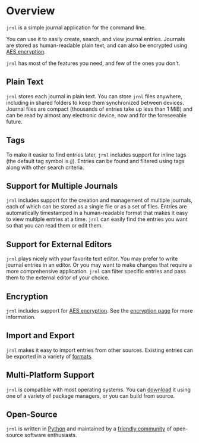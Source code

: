 # Overview

`jrnl` is a simple journal application for the command line.

You can use it to easily create, search, and view journal entries. Journals are
stored as human-readable plain text, and can also be encrypted using [AES
encryption](http://en.wikipedia.org/wiki/Advanced_Encryption_Standard).

`jrnl` has most of the features you need, and few of the ones you don't.

## Plain Text

`jrnl` stores each journal in plain text. You can store `jrnl` files anywhere,
including in shared folders to keep them synchronized between devices. Journal
files are compact (thousands of entries take up less than 1 MiB) and can be read
by almost any electronic device, now and for the foreseeable future.

## Tags

To make it easier to find entries later, `jrnl` includes support for inline tags
(the default tag symbol is `@`). Entries can be found and filtered using tags
along with other search criteria.

## Support for Multiple Journals
  
`jrnl` includes support for the creation and management of multiple journals,
each of which can be stored as a single file or as a set of files. Entries are
automatically timestamped in a human-readable format that makes it easy to view
multiple entries at a time. `jrnl` can easily find the entries you want so that
you can read them or edit them.

## Support for External Editors

`jrnl` plays nicely with your favorite text editor. You may prefer to write
journal entries in an editor. Or you may want to make changes that require a
more comprehensive application. `jrnl` can filter specific entries and pass them
to the external editor of your choice.

## Encryption
  
`jrnl` includes support for [AES
encryption](http://en.wikipedia.org/wiki/Advanced_Encryption_Standard). See the
[encryption page](./encryption.md) for more information.

## Import and Export

`jrnl` makes it easy to import entries from other sources. Existing entries can
be exported in a variety of [formats](./formats.md).

## Multi-Platform Support

`jrnl` is compatible with most operating systems. You can [download](./installation.md) it using one
of a variety of package managers, or you can build from source.

## Open-Source

`jrnl` is written in [Python](https://www.python.org) and maintained by a
[friendly community](https://github.com/jrnl-org/jrnl) of open-source software
enthusiasts.

